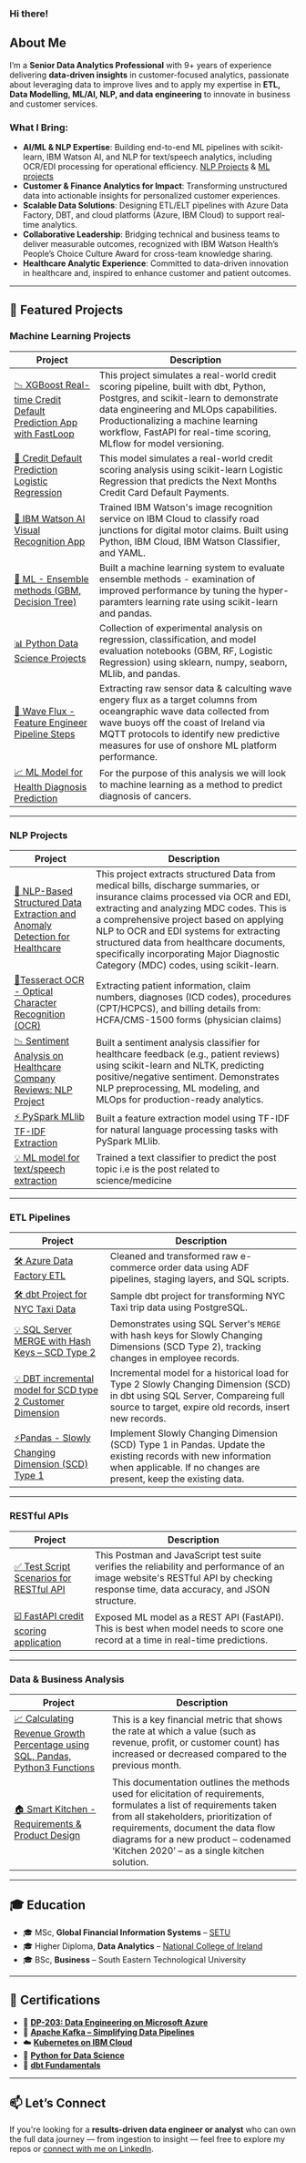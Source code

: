 ### Hi there!

## About Me

I’m a **Senior Data Analytics Professional** with 9+ years of experience delivering **data-driven insights** in customer-focused analytics, passionate about leveraging data to improve lives and to apply my expertise in **ETL, Data Modelling, ML/AI, NLP, and data engineering** to innovate in business and customer services.

### What I Bring:

- **AI/ML & NLP Expertise**: Building end-to-end ML pipelines with scikit-learn, IBM Watson AI, and NLP for text/speech analytics, including OCR/EDI processing for operational efficiency. [NLP Projects](https://github.com/JJRyan0#nlp-projects) & [ML projects](https://github.com/JJRyan0#machine-learning-projects)
- **Customer & Finance Analytics for Impact**: Transforming unstructured data into actionable insights for personalized customer experiences.
- **Scalable Data Solutions**: Designing ETL/ELT pipelines with Azure Data Factory, DBT, and cloud platforms (Azure, IBM Cloud) to support real-time analytics.
- **Collaborative Leadership**: Bridging technical and business teams to deliver measurable outcomes, recognized with IBM Watson Health’s People’s Choice Culture Award for cross-team knowledge sharing.
- **Healthcare Analytic Experience**: Committed to data-driven innovation in healthcare and, inspired to enhance customer and patient outcomes.

---

## 💼 Featured Projects

### Machine Learning Projects

| Project | Description |
|--------|-------------|
| [📉 XGBoost Real-time Credit Default Prediction App with FastLoop](https://github.com/JJRyan0/credit_etl_ml_project/blob/main/readme.md) | This project simulates a real-world credit scoring pipeline, built with dbt, Python, Postgres, and scikit-learn to demonstrate data engineering and MLOps capabilities. Productionalizing a machine learning workflow, FastAPI for real-time scoring, MLflow for model versioning. |
| [🎯 Credit Default Prediction Logistic Regression](https://github.com/JJRyan0/john-python-jupyter-notebooks/blob/master/Credit%20Card%20Default%20Prediction%20-%20Logistic%20Regression.ipynb) | This model simulates a real-world credit scoring analysis using scikit-learn Logistic Regression that predicts the Next Months Credit Card Default Payments.|
| [🤖 IBM Watson AI Visual Recognition App](https://github.com/JJRyan0/ibm-watson-visual-recognition-system-identifying-junction-types) | Trained IBM Watson's image recognition service on IBM Cloud to classify road junctions for digital motor claims. Built using Python, IBM Cloud, IBM Watson Classifier, and YAML. |
| [🧠 ML - Ensemble methods (GBM, Decision Tree)](https://github.com/JJRyan0/john-python-jupyter-notebooks/blob/master/Ensembles%20-%20Gradient%20Boosting%20Machines%20v.s%20Decision%20Tree%20ML%20Models.ipynb) | Built a machine learning system to evaluate ensemble methods - examination of improved performance by tuning the hyper-paramters learning rate using scikit-learn and pandas. |
| [📊 Python Data Science Projects](https://github.com/JJRyan0/john-python-jupyter-notebooks) | Collection of experimental  analysis on regression, classification, and model evaluation notebooks (GBM, RF, Logistic Regression) using sklearn, numpy, seaborn, MLlib, and pandas. |
| [🌊 Wave Flux  - Feature Engineer Pipeline Steps](https://github.com/JJRyan0/wave_energy_flux_feature_pipeline/blob/main/Wave%20Flux%20%20-%20Feature%20Engineer%20Pipeline%20Steps%20V1.ipynb) | Extracting raw sensor data & calculting wave engery flux as a target columns from oceangraphic wave data collected from wave buoys off the coast of Ireland via MQTT protocols to identify new predictive measures for use of onshore ML platform performance.|
| [ 📈 ML Model for Health Diagnosis Prediction ](https://github.com/JJRyan0/john-python-jupyter-notebooks/blob/master/Machine%20Learning-Wisconson%20Breast%20Cancer%20Diagnosis%20Prediction.ipynb) | For the purpose of this analysis we will look to machine learning as a method to predict diagnosis of cancers. |

---

### NLP Projects

| Project | Description |
|--------|-------------|
| [ 👾 NLP-Based Structured Data Extraction and Anomaly Detection for Healthcare](https://github.com/JJRyan0/JR_repo_anomaly_detection/blob/main/NLP-Based%20Anomaly%20Detection%20for%20Healthcare%20Documents%20%20v2.ipynb) | This project extracts structured Data from medical bills, discharge summaries, or insurance claims processed via OCR and EDI, extracting and analyzing MDC codes. This is a comprehensive project based on applying NLP to OCR and EDI systems for extracting structured data from healthcare documents, specifically incorporating Major Diagnostic Category (MDC) codes, using scikit-learn. |
| [🔧Tesseract OCR - Optical Character Recognition (OCR)](https://github.com/JJRyan0/JR_repo_anomaly_detection/blob/main/Tesseract%20OCR%20-%20Optical%20Character%20Recognition%20(OCR).ipynb) | Extracting patient information, claim numbers, diagnoses (ICD codes), procedures (CPT/HCPCS), and billing details from: HCFA/CMS-1500 forms (physician claims) |
| [📉 Sentiment Analysis on Healthcare Company Reviews: NLP Project](https://github.com/JJRyan0/john-python-jupyter-notebooks/blob/master/Sentiment%20Analysis%20on%20Healthcare%20Company%20Reviews%20NLP%20Project.ipynb) | Built a sentiment analysis classifier for healthcare feedback (e.g., patient reviews) using scikit-learn and NLTK, predicting positive/negative sentiment. Demonstrates NLP preprocessing, ML modeling, and MLOps for production-ready analytics. |
| [⚡️ PySpark MLlib TF-IDF Extraction](https://github.com/JJRyan0/john-python-jupyter-notebooks/blob/master/Apache%20Spark%20(MLlib)%20-%20%20Extracting%20Text%20Features%20for%20TF-IDF.ipynb) | Built a feature extraction model using TF-IDF for natural language processing tasks with PySpark MLlib. |
| [ 💡 ML model for text/speech extraction](https://github.com/JJRyan0/john-python-jupyter-notebooks/blob/master/Python%20Text%20Mining-%20Sentiment%20Analysis%20-%20Naive%20Bayes%20MultinomialNB.ipynb) | Trained a text classifier to predict the post topic i.e is the post related to science/medicine |

---

### ETL Pipelines

| Project | Description |
|--------|-------------|
| [🛠 Azure Data Factory ETL](https://github.com/JJRyan0/ETL_Raw_Transform_Curated_Schema/tree/main) | Cleaned and transformed raw e-commerce order data using ADF pipelines, staging layers, and SQL scripts. |
| [🛠 dbt Project for NYC Taxi Data](https://github.com/JJRyan0/NYC-Taxi-ETL-with-dbt-Core/tree/main) | Sample dbt project for transforming NYC Taxi trip data using PostgreSQL. |
| [💡 SQL Server MERGE with Hash Keys – SCD Type 2](https://github.com/JJRyan0/T_SQL_Scripts/blob/main/scd_type_2_hash_keys.md) | Demonstrates using SQL Server's `MERGE` with hash keys for Slowly Changing Dimensions (SCD Type 2), tracking changes in employee records. |
| [💡 DBT incremental model for SCD type 2 Customer Dimension](https://github.com/JJRyan0/dbt_scd2_customer_dim/tree/main) |  Incremental model for a historical load for Type 2 Slowly Changing Dimension (SCD) in dbt using SQL Server, Compareing full source to target, expire old records, insert new records. |
| [⚡️Pandas - Slowly Changing Dimension (SCD) Type 1 ](https://github.com/JJRyan0/credit_risk_modeling_analysis/blob/main/Slowly%20Changing%20Dimension%20(SCD)%20Type%201%20in%20Pandas.ipynb) | Implement Slowly Changing Dimension (SCD) Type 1 in Pandas. Update the existing records with new information when applicable. If no changes are present, keep the existing data.|

---

### RESTful APIs

| Project | Description |
|--------|-------------|
| [✅ Test Script Scenarios for RESTful API](https://github.com/JJRyan0/rest_api_test_cases) | This Postman and JavaScript test suite verifies the reliability and performance of an image website's RESTful API by checking response time, data accuracy, and JSON structure. 
| [☑️ FastAPI credit scoring application]( https://github.com/JJRyan0/credit_etl_ml_project/blob/main/main.py) | Exposed ML model as a REST API (FastAPI). This is best when model needs to score one record at a time in real-time predictions.| 

---

### Data & Business Analysis

| Project | Description |
|--------|-------------|
| [📈 Calculating Revenue Growth Percentage using SQL, Pandas, Python3 Functions](https://github.com/JJRyan0/credit_risk_modeling_analysis/blob/main/Calculating%20Revenue%20Growth%20Percent%20functions.ipynb)| This is a key financial metric that shows the rate at which a value (such as revenue, profit, or customer count) has increased or decreased compared to the previous month. |
| [🏠 Smart Kitchen - Requirements & Product Design](https://github.com/JJRyan0/business-analyst-projects/blob/main/Business%20Analysis%20Data%20Flow%20-%20Smart%20Kitchen.pdf) | This documentation outlines the methods used for elicitation of requirements, formulates a list of requirements taken from all stakeholders, prioritization of requirements, document the data flow diagrams for a new product – codenamed ‘Kitchen 2020’ – as a single kitchen solution. | 


---

## 🎓 Education

- 🎓 MSc, **Global Financial Information Systems** – [SETU](https://www.wit.ie/schools/business/school_of_business/msc_in_gfis)  
- 🎓 Higher Diploma, **Data Analytics** – [National College of Ireland](http://courses.ncirl.ie/index.cfm/page/course/courseId/2372)
- 🎓 BSc, **Business** – South Eastern Technological University  

---

## 📜 Certifications

- 📘 [**DP-203: Data Engineering on Microsoft Azure**](https://www.udemy.com/certificate/UC-66ebb2ee-c829-4ca3-9e92-0b86e3ae24d3/)
- 🧬 [**Apache Kafka – Simplifying Data Pipelines**](https://www.credly.com/badges/105fd5cb-1750-4690-ab75-86aaf63de1e3/linked_in)
- ☁️ [**Kubernetes on IBM Cloud**](https://www.credly.com/badges/a0d091ab-123b-435a-b48c-82cf2d8bc9a4/linked_in)
- 🐍 [**Python for Data Science**](https://www.credly.com/badges/c79e4eb4-7871-4889-a4eb-bbddcf12d3ba/linked_in)
- 🧱 [**dbt Fundamentals**](https://credentials.getdbt.com/8ff129f2-1223-47f4-85e9-06b5969bf1d4#acc.63xYluqf)

---

## 📫 Let’s Connect

If you're looking for a **results-driven data engineer or analyst** who can own the full data journey — from ingestion to insight — feel free to explore my repos or [connect with me on LinkedIn](https://www.linkedin.com/in/john-ryan-da/).


